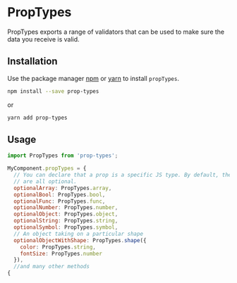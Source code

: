 # PropTypes

PropTypes exports a range of validators that can be used to make sure the data you receive is valid.

## Installation

Use the package manager [npm](https://www.npmjs.com/) or [yarn](https://yarnpkg.com/) to install `propTypes`.

```bash
npm install --save prop-types
```

or

```bash
yarn add prop-types
```

## Usage

```javascript
import PropTypes from 'prop-types';

MyComponent.propTypes = {
  // You can declare that a prop is a specific JS type. By default, these
  // are all optional.
  optionalArray: PropTypes.array,
  optionalBool: PropTypes.bool,
  optionalFunc: PropTypes.func,
  optionalNumber: PropTypes.number,
  optionalObject: PropTypes.object,
  optionalString: PropTypes.string,
  optionalSymbol: PropTypes.symbol,
  // An object taking on a particular shape
  optionalObjectWithShape: PropTypes.shape({
    color: PropTypes.string,
    fontSize: PropTypes.number
  }),
  //and many other methods
{
```
